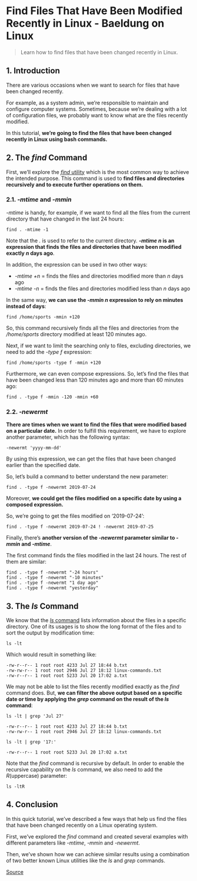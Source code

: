 # Find Files That Have Been Modified Recently in Linux - Baeldung on Linux

> Learn how to find files that have been changed recently in Linux.

1\. Introduction[](https://www.baeldung.com/linux/recently-changed-files#introduction)
--------------------------------------------------------------------------------------

There are various occasions when we want to search for files that have been changed recently.

For example, as a system admin, we’re responsible to maintain and configure computer systems. Sometimes, because we’re dealing with a lot of configuration files, we probably want to know what are the files recently modified.

In this tutorial, **we’re going to find the files that have been changed recently in Linux using bash commands.**

2\. The _find_ Command[](https://www.baeldung.com/linux/recently-changed-files#find-command)
--------------------------------------------------------------------------------------------

First, we’ll explore the [_find_ utility](https://linux.die.net/man/1/find) which is the most common way to achieve the intended purpose. This command is used to **find files and directories recursively and to execute further operations on them.** 

### 2.1. _\-mtime_ and _\-mmin_[](https://www.baeldung.com/linux/recently-changed-files#1--mtime-and--mmin)

_\-mtime_ is handy, for example, if we want to find all the files from the current directory that have changed in the last 24 hours:

    find . -mtime -1

Note that the _._ is used to refer to the current directory. **_\-mtime n_ is an expression that finds the files and directories that have been modified exactly _n_ days ago**.

In addition, the expression can be used in two other ways:

*   _\-mtime +n_ = finds the files and directories modified more than _n_ days ago
*   _\-mtime -n_ = finds the files and directories modified less than _n_ days ago

In the same way, **we can use the _\-mmin n_ expression to rely on minutes instead of days**:

    find /home/sports -mmin +120

So, this command recursively finds all the files and directories from the _/home/sports_ directory modified at least 120 minutes ago.

Next, if we want to limit the searching only to files, excluding directories, we need to add the _\-type f_ expression:

    find /home/sports -type f -mmin +120

Furthermore, we can even compose expressions. So, let’s find the files that have been changed less than 120 minutes ago and more than 60 minutes ago:

    find . -type f -mmin -120 -mmin +60

### 2.2. _\-newermt_[](https://www.baeldung.com/linux/recently-changed-files#2--newermt)

**There are times when we want to find the files that were modified based on a particular date.** In order to fulfill this requirement, we have to explore another parameter, which has the following syntax:

    -newermt 'yyyy-mm-dd'

By using this expression, we can get the files that have been changed earlier than the specified date.

So, let’s build a command to better understand the new parameter:

    find . -type f -newermt 2019-07-24

Moreover, **we could get the files modified on a specific date by using a composed expression.**

So, we’re going to get the files modified on ‘2019-07-24’:

    find . -type f -newermt 2019-07-24 ! -newermt 2019-07-25

Finally, there’s **another version of the _-newermt_ parameter similar to _\-mmin_ and _\-mtime_**.

The first command finds the files modified in the last 24 hours. The rest of them are similar:

    find . -type f -newermt "-24 hours" 
    find . -type f -newermt "-10 minutes" 
    find . -type f -newermt "1 day ago" 
    find . -type f -newermt "yesterday"

3\. The _ls_ Command[](https://www.baeldung.com/linux/recently-changed-files#ls-command)
----------------------------------------------------------------------------------------

We know that the [_ls_ command](https://linux.die.net/man/1/ls) lists information about the files in a specific directory. One of its usages is to show the long format of the files and to sort the output by modification time:

    ls -lt

Which would result in something like:

    -rw-r--r-- 1 root root 4233 Jul 27 18:44 b.txt 
    -rw-rw-r-- 1 root root 2946 Jul 27 18:12 linux-commands.txt 
    -rw-r--r-- 1 root root 5233 Jul 20 17:02 a.txt

We may not be able to list the files recently modified exactly as the _find_ command does. But, **we can filter the above output based on a specific date or time by applying the _grep_ command on the result of the _ls_ command**:

    ls -lt | grep 'Jul 27'

    -rw-r--r-- 1 root root 4233 Jul 27 18:44 b.txt 
    -rw-rw-r-- 1 root root 2946 Jul 27 18:12 linux-commands.txt

    ls -lt | grep '17:'

    -rw-r--r-- 1 root root 5233 Jul 20 17:02 a.txt

Note that the _find_ command is recursive by default. In order to enable the recursive capability on the _ls_ command, we also need to add the _R_(uppercase) parameter:

    ls -ltR

4\. Conclusion[](https://www.baeldung.com/linux/recently-changed-files#conclusion)
----------------------------------------------------------------------------------

In this quick tutorial, we’ve described a few ways that help us find the files that have been changed recently on a Linux operating system.

First, we’ve explored the _find_ command and created several examples with different parameters like _\-mtime_, _\-mmin_ and _\-newermt_.

Then, we’ve shown how we can achieve similar results using a combination of two better known Linux utilities like the _ls_ and _grep_ commands.


[Source](https://www.baeldung.com/linux/recently-changed-files)
